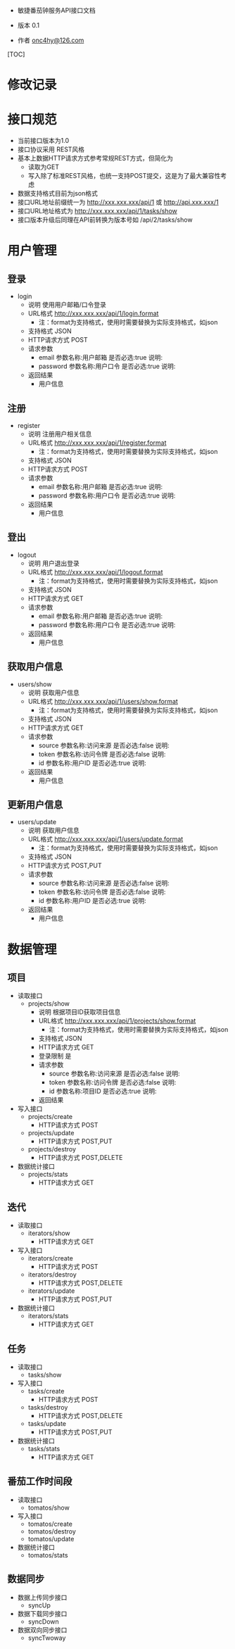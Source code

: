 * 敏捷番茄钟服务API接口文档

* 版本 0.1
* 作者 onc4hy@126.com

[TOC]

# 修改记录

# 接口规范
 * 当前接口版本为1.0
 * 接口协议采用 REST风格
 * 基本上数据HTTP请求方式参考常规REST方式，但简化为
	* 读取为GET
	* 写入除了标准REST风格，也统一支持POST提交，这是为了最大兼容性考虑
 * 数据支持格式目前为json格式
 * 接口URL地址前缀统一为 http://xxx.xxx.xxx/api/1 或 http://api.xxx.xxx/1
 * 接口URL地址格式为 http://xxx.xxx.xxx/api/1/tasks/show
 * 接口版本升级后同理在API前转换为版本号如 /api/2/tasks/show

# 用户管理
## 登录
 * login
    * 说明 使用用户邮箱/口令登录
    * URL格式 http://xxx.xxx.xxx/api/1/login.format
		* 注：format为支持格式，使用时需要替换为实际支持格式，如json
    * 支持格式 JSON
    * HTTP请求方式 POST
    * 请求参数
    	* email 参数名称:用户邮箱  是否必选:true 说明:
    	* password 参数名称:用户口令  是否必选:true 说明:
    * 返回结果
    	* 用户信息

## 注册
 * register
    * 说明 注册用户相关信息
    * URL格式 http://xxx.xxx.xxx/api/1/register.format
		* 注：format为支持格式，使用时需要替换为实际支持格式，如json
    * 支持格式 JSON
    * HTTP请求方式 POST
    * 请求参数
    	* email 参数名称:用户邮箱  是否必选:true 说明:
    	* password 参数名称:用户口令  是否必选:true 说明:
    * 返回结果
    	* 用户信息

## 登出
 * logout
    * 说明 用户退出登录
    * URL格式 http://xxx.xxx.xxx/api/1/logout.format
		* 注：format为支持格式，使用时需要替换为实际支持格式，如json
    * 支持格式 JSON
    * HTTP请求方式 GET
    * 请求参数
    	* email 参数名称:用户邮箱  是否必选:true 说明:
    	* password 参数名称:用户口令  是否必选:true 说明:
    * 返回结果
    	* 用户信息

## 获取用户信息
 * users/show
    * 说明 获取用户信息
    * URL格式 http://xxx.xxx.xxx/api/1/users/show.format
		* 注：format为支持格式，使用时需要替换为实际支持格式，如json
    * 支持格式 JSON
    * HTTP请求方式 GET
    * 请求参数
    	* source 参数名称:访问来源  是否必选:false 说明:
    	* token 参数名称:访问令牌 是否必选:false 说明:
    	* id 参数名称:用户ID 是否必选:true 说明:
    * 返回结果
    	* 用户信息

## 更新用户信息
 * users/update
    * 说明 获取用户信息
    * URL格式 http://xxx.xxx.xxx/api/1/users/update.format
		* 注：format为支持格式，使用时需要替换为实际支持格式，如json
    * 支持格式 JSON
    * HTTP请求方式 POST,PUT
    * 请求参数
    	* source 参数名称:访问来源  是否必选:false 说明:
    	* token 参数名称:访问令牌 是否必选:false 说明:
    	* id 参数名称:用户ID 是否必选:true 说明:
    * 返回结果
    	* 用户信息
	
# 数据管理
## 项目
 * 读取接口
	* projects/show
    	* 说明 根据项目ID获取项目信息
		* URL格式 http://xxx.xxx.xxx/api/1/projects/show.format
			* 注：format为支持格式，使用时需要替换为实际支持格式，如json
		* 支持格式 JSON			
		* HTTP请求方式 GET
		* 登录限制 是
		* 请求参数
			* source 参数名称:访问来源  是否必选:false 说明:
			* token 参数名称:访问令牌 是否必选:false 说明:
			* id 参数名称:项目ID 是否必选:true 说明:
		* 返回结果
 * 写入接口
    * projects/create
		* HTTP请求方式 POST
	* projects/update
		* HTTP请求方式 POST,PUT
	* projects/destroy
		* HTTP请求方式 POST,DELETE
 * 数据统计接口
	* projects/stats
		* HTTP请求方式 GET

## 迭代
 * 读取接口
	* iterators/show
		* HTTP请求方式 GET
 * 写入接口
	* iterators/create
		* HTTP请求方式 POST
	* iterators/destroy
		* HTTP请求方式 POST,DELETE
	* iterators/update
		* HTTP请求方式 POST,PUT
 * 数据统计接口
	* iterators/stats
		* HTTP请求方式 GET

## 任务
 * 读取接口
	* tasks/show
 * 写入接口
	* tasks/create
		* HTTP请求方式 POST
	* tasks/destroy
		* HTTP请求方式 POST,DELETE
	* tasks/update
		* HTTP请求方式 POST,PUT
 * 数据统计接口
	* tasks/stats
		* HTTP请求方式 GET

## 番茄工作时间段
 * 读取接口
	* tomatos/show
 * 写入接口
	* tomatos/create
	* tomatos/destroy
	* tomatos/update
 * 数据统计接口
	* tomatos/stats

## 数据同步
 * 数据上传同步接口
   * syncUp
 * 数据下载同步接口
   * syncDown
 * 数据双向同步接口
   * syncTwoway
